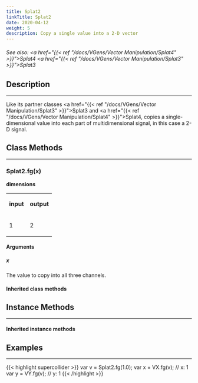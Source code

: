 ```yaml
---
title: Splat2
linkTitle: Splat2
date: 2020-04-12
weight: 5
description: Copy a single value into a 2-D vector
---
```

<!-- generated file, please edit the original .schelp file(in the Scintillator repository) and then run schelpToMarkDown.scdscript to regenerate. -->
###### See also: <a href="{{< ref "/docs/VGens/Vector Manipulation/Splat4" >}}">Splat4</a> <a href="{{< ref "/docs/VGens/Vector Manipulation/Splat3" >}}">Splat3</a> 



## Description
---



Like its partner classes <a href="{{< ref "/docs/VGens/Vector Manipulation/Splat3" >}}">Splat3</a> and <a href="{{< ref "/docs/VGens/Vector Manipulation/Splat4" >}}">Splat4</a>, copies a single-dimensional value into each part of multidimensional signal, in this case a 2-D signal.



## Class Methods
---



### Splat2.fg(x)



<strong>dimensions</strong>


<table>
<tr><td>

<strong>input</strong>

</td><td>

<strong>output</strong>

</td></tr>
<tr><td>

1

</td><td>

2

</td></tr>

</table>


#### Arguments

##### x



The value to copy into all three channels.





#### Inherited class methods



## Instance Methods
---



#### Inherited instance methods



## Examples
---



{{< highlight supercollider >}}
var v = Splat2.fg(1.0);
var x = VX.fg(v); // x: 1
var y = VY.fg(v); // y: 1
{{< /highlight >}}





